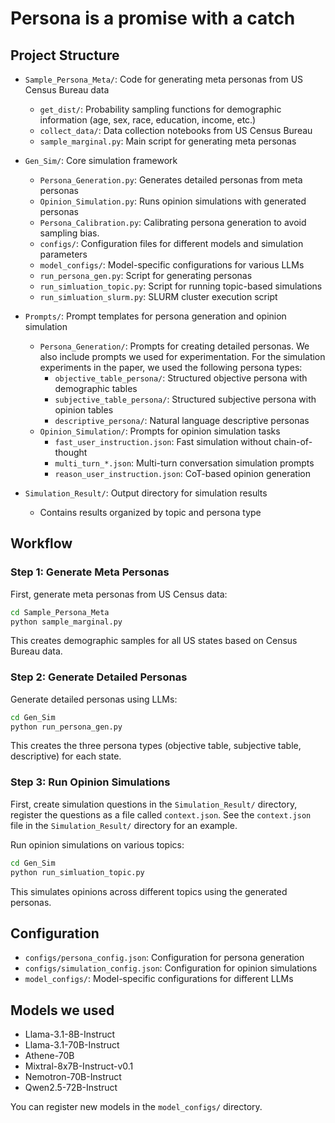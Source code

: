 # Persona is a promise with a catch

## Project Structure

- `Sample_Persona_Meta/`: Code for generating meta personas from US Census Bureau data
  - `get_dist/`: Probability sampling functions for demographic information (age, sex, race, education, income, etc.)
  - `collect_data/`: Data collection notebooks from US Census Bureau
  - `sample_marginal.py`: Main script for generating meta personas

- `Gen_Sim/`: Core simulation framework
  - `Persona_Generation.py`: Generates detailed personas from meta personas
  - `Opinion_Simulation.py`: Runs opinion simulations with generated personas
  - `Persona_Calibration.py`: Calibrating persona generation to avoid sampling bias.
  - `configs/`: Configuration files for different models and simulation parameters
  - `model_configs/`: Model-specific configurations for various LLMs
  - `run_persona_gen.py`: Script for generating personas
  - `run_simluation_topic.py`: Script for running topic-based simulations
  - `run_simluation_slurm.py`: SLURM cluster execution script

- `Prompts/`: Prompt templates for persona generation and opinion simulation
  - `Persona_Generation/`: Prompts for creating detailed personas. We also include prompts we used for experimentation. For the simulation experiments in the paper, we used the following persona types:
    - `objective_table_persona/`: Structured objective persona with demographic tables
    - `subjective_table_persona/`: Structured subjective persona with opinion tables  
    - `descriptive_persona/`: Natural language descriptive personas
  - `Opinion_Simulation/`: Prompts for opinion simulation tasks
    - `fast_user_instruction.json`: Fast simulation without chain-of-thought
    - `multi_turn_*.json`: Multi-turn conversation simulation prompts
    - `reason_user_instruction.json`: CoT-based opinion generation

- `Simulation_Result/`: Output directory for simulation results
  - Contains results organized by topic and persona type

## Workflow

### Step 1: Generate Meta Personas
First, generate meta personas from US Census data:

```bash
cd Sample_Persona_Meta
python sample_marginal.py
```

This creates demographic samples for all US states based on Census Bureau data.

### Step 2: Generate Detailed Personas
Generate detailed personas using LLMs:

```bash
cd Gen_Sim
python run_persona_gen.py
```

This creates the three persona types (objective table, subjective table, descriptive) for each state.

### Step 3: Run Opinion Simulations
First, create simulation questions in the `Simulation_Result/` directory, register the questions as a file called `context.json`. See the `context.json` file in the `Simulation_Result/` directory for an example.

Run opinion simulations on various topics:

```bash
cd Gen_Sim
python run_simluation_topic.py
```

This simulates opinions across different topics using the generated personas.

## Configuration

- `configs/persona_config.json`: Configuration for persona generation
- `configs/simulation_config.json`: Configuration for opinion simulations
- `model_configs/`: Model-specific configurations for different LLMs

## Models we used

- Llama-3.1-8B-Instruct
- Llama-3.1-70B-Instruct  
- Athene-70B
- Mixtral-8x7B-Instruct-v0.1
- Nemotron-70B-Instruct
- Qwen2.5-72B-Instruct

You can register new models in the `model_configs/` directory.




